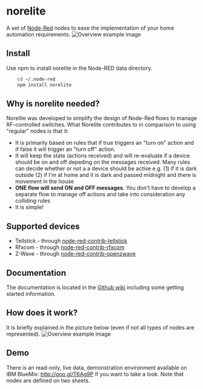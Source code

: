 norelite
=========
A set of [Node-Red](http://nodered.org/) nodes to ease the implementation of your home automation requirements.
![Overview example image](https://cloud.githubusercontent.com/assets/2181965/11427421/05e089e8-9463-11e5-932f-1d8b9413bfaa.jpg)

Install
-------
Use npm to install norelite in the Node-RED data directory.
```bash
    cd ~/.node-red
    npm install norelite
```

Why is norelite needed?
-----------------------
Norelite was developed to simplify the design of Node-Red flows to manage RF-controlled switches. What Norelite contributes to in comparison to using "regular" nodes is that it:
* It is primarily based on rules that if true triggers an "turn on" action and if false it will trigger an "turn off" action.
* It will keep the state (actions received) and will re-evaluate if a device should be on and off depeding on the messages received. Many rules can decide whether or not a a device should be active e.g. (1) if it is dark outside (2) if I'm at home and it is dark and passed midnight and there is movement in the house
* **ONE flow will send ON and OFF messages**. You don't have to develop a separate flow to manage off actions and take into consideration any colliding rules
* It is simple!

Supported devices
-----------------
* Tellstick - through [node-red-contrib-tellstick](https://www.npmjs.com/package/node-red-contrib-tellstick)
* Rfxcom - through [node-red-contrib-rfxcom](https://www.npmjs.com/package/node-red-contrib-rfxcom)
* Z-Wave - through [node-red-contrib-openzwave](https://www.npmjs.com/package/node-red-contrib-openzwave)

Documentation
--------------------
The documentation is located in the [Github wiki](https://github.com/nidayand/norelite/wiki) including some getting started information.

How does it work?
-----------------
It is briefly explained in the picture below (even if not all types of nodes are represented).
![Overview example image](https://cloud.githubusercontent.com/assets/2181965/17513447/57803b6a-5e2d-11e6-91a7-2a2b270c7c02.png)

Demo
----
There is an read-only, live data, demonstration environment available on IBM BlueMix: http://goo.gl/T6Ag9P if you want to take a look. Note that nodes are defined on two sheets.

